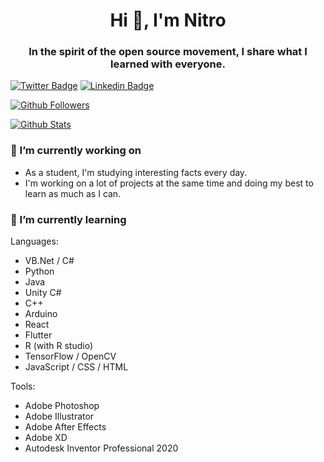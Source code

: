 <h1 align="center">Hi 👋, I'm Nitro</h1>
<h3 align="center">In the spirit of the open source movement, I share what I learned with everyone.</h3>

[![Twitter Badge](https://img.shields.io/badge/-Twitter-1877f2?style=flat-square&logo=twitter&logoColor=white&link=https://twitter.com/ONitr0)](https://twitter.com/ONitr0)
[![Linkedin Badge](https://img.shields.io/badge/-LinkedIn-blue?style=flat-square&logo=Linkedin&logoColor=white&link=https://www.linkedin.com/in/hyunjun-park-4703231a1/)](https://www.linkedin.com/in/hyunjun-park-4703231a1/)

[![Github Followers](https://img.shields.io/github/followers/Nitro1231?color=06d6a0&label=Github%20Followers&style=for-the-badge)](https://github.com/Nitro1231?tab=followers)

[![Github Stats](https://github-readme-stats.vercel.app/api?username=Nitro1231&show_icons=true&hide_border=true)](https://github.com/Nitro1231)

### 🔭 I’m currently working on

- As a student, I'm studying interesting facts every day.
- I'm working on a lot of projects at the same time and doing my best to learn as much as I can.

### 🌱 I’m currently learning

Languages:

- VB.Net / C#
- Python
- Java
- Unity C#
- C++
- Arduino
- React
- Flutter
- R (with R studio)
- TensorFlow / OpenCV
- JavaScript / CSS / HTML

Tools:

- Adobe Photoshop
- Adobe Illustrator
- Adobe After Effects
- Adobe XD
- Autodesk Inventor Professional 2020

<!--
Here are some ideas to get you started:

- 🔭 I’m currently working on ...
- 🌱 I’m currently learning ...
- 👯 I’m looking to collaborate on ...
- 🤔 I’m looking for help with ...
- 💬 Ask me about ...
- 📫 How to reach me: ...
- 😄 Pronouns: ...
- ⚡ Fun fact: ...
-->
